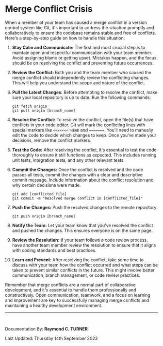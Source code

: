 # Merge Conflict Crisis

When a member of your team has caused a merge conflict in a version control system like Git, it's important to address the situation promptly and collaboratively to ensure the codebase remains stable and free of conflicts. Here's a step-by-step guide on how to handle this situation:

1. **Stay Calm and Communicate:** The first and most crucial step is to maintain open and respectful communication with your team member. Avoid assigning blame or getting upset. Mistakes happen, and the focus should be on resolving the conflict and preventing future occurrences.

2. **Review the Conflict:** Both you and the team member who caused the merge conflict should independently review the conflicting changes. This will help you understand the scope and nature of the conflict.

3. **Pull the Latest Changes:** Before attempting to resolve the conflict, make sure your local repository is up to date. Run the following commands:

   ```
   git fetch origin
   git pull origin [branch_name]
   ```

4. **Resolve the Conflict:** To resolve the conflict, open the file(s) that have conflicts in your code editor. Git will mark the conflicting lines with special markers like `<<<<<<< HEAD` and `=======`. You'll need to manually edit the code to decide which changes to keep. Once you've made your decisions, remove the conflict markers.

5. **Test the Code:** After resolving the conflict, it's essential to test the code thoroughly to ensure it still functions as expected. This includes running unit tests, integration tests, and any other relevant tests.

6. **Commit the Changes:** Once the conflict is resolved and the code passes all tests, commit the changes with a clear and descriptive commit message. Include information about the conflict resolution and why certain decisions were made.

   ```
   git add [conflicted_file]
   git commit -m "Resolved merge conflict in [conflicted_file]"
   ```

7. **Push the Changes:** Push the resolved changes to the remote repository:

   ```
   git push origin [branch_name]
   ```

8. **Notify the Team:** Let your team know that you've resolved the conflict and pushed the changes. This ensures everyone is on the same page.

9. **Review the Resolution:** If your team follows a code review process, have another team member review the resolution to ensure that it aligns with coding standards and best practices.

10. **Learn and Prevent:** After resolving the conflict, take some time to discuss with your team how the conflict occurred and what steps can be taken to prevent similar conflicts in the future. This might involve better communication, branch management, or code review practices.

Remember that merge conflicts are a normal part of collaborative development, and it's essential to handle them professionally and constructively. Open communication, teamwork, and a focus on learning and improvement are key to successfully managing merge conflicts and maintaining a healthy development environment.

---

</br>

Documentation By: **Raymond C. TURNER**

Last Updated: Thursday 14th September 2023